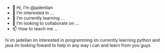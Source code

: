 - 👋 Hi, I’m @jadenlian
- 👀 I’m interested in ...
- 🌱 I’m currently learning ...
- 💞️ I’m looking to collaborate on ...
- 📫 How to reach me ...

<!---
jadenlian/jadenlian is a ✨ special ✨ repository because its `README.md` (this file) appears on your GitHub profile.
You can click the Preview link to take a look at your changes.
--->
hi im jadelian 
im interested in programming im currently learning python and java 
im looking foward to help in any way i can and learn from you guys 

